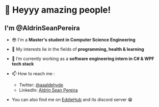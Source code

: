 # 👋 Heyyy amazing people!
## I'm @AldrinSeanPereira

- 😎 I'm a **Master's student in Computer Science Engineering**  
- 👀 My interests lie in the fields of **programming, health & learning**
- 🌱 I’m currently working as a **software engineering intern in C# & WPF tech stack**

- 📫 How to reach me :
  - Twitter: [@aaaldehyde](https://twitter.com/aaaldehyde)
  - LinkedIn: [Aldrin Sean Pereira](https://www.linkedin.com/in/aldrinseanpereira/)
- You can also find me on [EddieHub](https://github.com/EddieHubCommunity?view_as=public) and its discord server 😁

<!---
AldrinSeanPereira/AldrinSeanPereira is a ✨ special ✨ repository because its `README.md` (this file) appears on your GitHub profile.
You can click the Preview link to take a look at your changes.
--->
